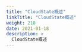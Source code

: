 ```yaml
---
title: "CloudState概述"
linkTitle: "CloudState概述"
weight: 210
date: 2021-01-18
description: >
  CloudState概述
---
```





